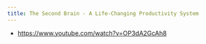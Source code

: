 ```yaml
---
title: The Second Brain - A Life-Changing Productivity System
---
```


- https://www.youtube.com/watch?v=OP3dA2GcAh8